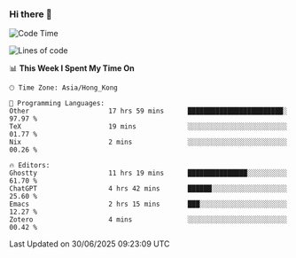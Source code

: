 ### Hi there 👋

<!--
**nicehiro/nicehiro** is a ✨ _special_ ✨ repository because its `README.md` (this file) appears on your GitHub profile.

Here are some ideas to get you started:

- 🔭 I’m currently working on ...
- 🌱 I’m currently learning ...
- 👯 I’m looking to collaborate on ...
- 🤔 I’m looking for help with ...
- 💬 Ask me about ...
- 📫 How to reach me: ...
- 😄 Pronouns: ...
- ⚡ Fun fact: ...
-->

<!--START_SECTION:waka-->
![Code Time](http://img.shields.io/badge/Code%20Time-764%20hrs%2034%20mins-blue)

![Lines of code](https://img.shields.io/badge/From%20Hello%20World%20I%27ve%20Written-1.7%20million%20lines%20of%20code-blue)

📊 **This Week I Spent My Time On** 

```text
🕑︎ Time Zone: Asia/Hong_Kong

💬 Programming Languages: 
Other                    17 hrs 59 mins      ████████████████████████░   97.97 % 
TeX                      19 mins             ░░░░░░░░░░░░░░░░░░░░░░░░░   01.77 % 
Nix                      2 mins              ░░░░░░░░░░░░░░░░░░░░░░░░░   00.26 % 

🔥 Editors: 
Ghostty                  11 hrs 19 mins      ███████████████░░░░░░░░░░   61.70 % 
ChatGPT                  4 hrs 42 mins       ██████░░░░░░░░░░░░░░░░░░░   25.60 % 
Emacs                    2 hrs 15 mins       ███░░░░░░░░░░░░░░░░░░░░░░   12.27 % 
Zotero                   4 mins              ░░░░░░░░░░░░░░░░░░░░░░░░░   00.42 % 
```


 Last Updated on 30/06/2025 09:23:09 UTC
<!--END_SECTION:waka-->
